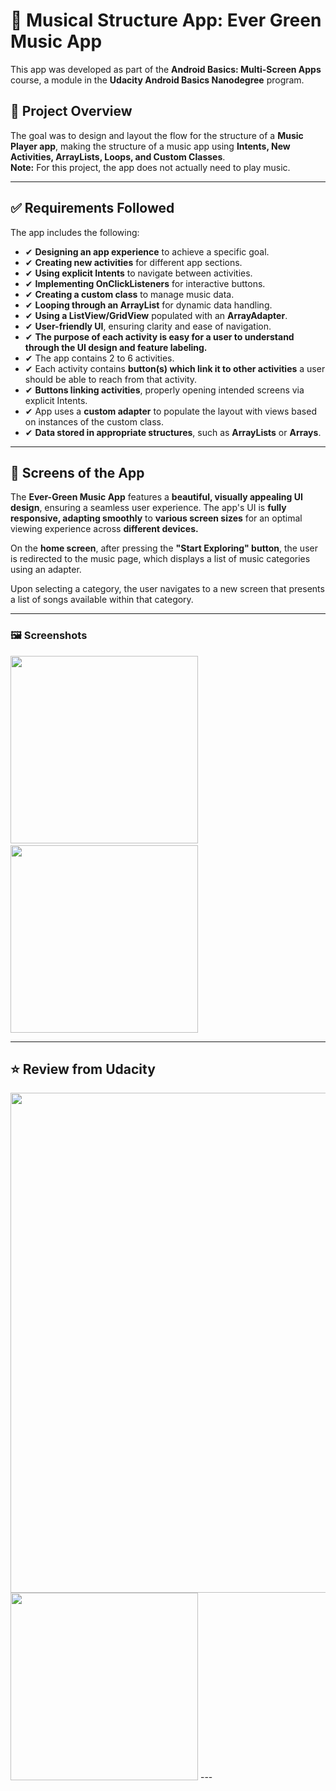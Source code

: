 # 🎵 Musical Structure App: Ever Green Music App  

This app was developed as part of the **Android Basics: Multi-Screen Apps** course, a module in the **Udacity Android Basics Nanodegree** program.

## 📌 Project Overview  

The goal was to design and layout the flow for the structure of a **Music Player app**, making the structure of a music app using **Intents, New Activities, ArrayLists, Loops, and Custom Classes**.  
**Note:** For this project, the app does not actually need to play music.  

---

## ✅ Requirements Followed  
The app includes the following:  
- ✔ **Designing an app experience** to achieve a specific goal.  
- ✔ **Creating new activities** for different app sections.  
- ✔ **Using explicit Intents** to navigate between activities.  
- ✔ **Implementing OnClickListeners** for interactive buttons.  
- ✔ **Creating a custom class** to manage music data.  
- ✔ **Looping through an ArrayList** for dynamic data handling.  
- ✔ **Using a ListView/GridView** populated with an **ArrayAdapter**.  
- ✔ **User-friendly UI**, ensuring clarity and ease of navigation.  
- ✔ **The purpose of each activity is easy for a user to understand through the UI design and feature labeling.**
- ✔ The app contains 2 to 6 activities. 
- ✔ Each activity contains **button(s) which link it to other activities** a user should be able to reach from that activity.
- ✔ **Buttons linking activities**, properly opening intended screens via explicit Intents.  
- ✔ App uses a **custom adapter** to populate the layout with views based on instances of the custom class.
- ✔ **Data stored in appropriate structures**, such as **ArrayLists** or **Arrays**.  

---

## 🎨 Screens of the App  

The **Ever-Green Music App** features a **beautiful, visually appealing UI design**, ensuring a seamless user experience. The app's UI is **fully responsive, adapting smoothly** to **various screen sizes** for an optimal viewing experience across **different devices.** 

On the **home screen**, after pressing the **"Start Exploring" button**, the user is redirected to the music page, which displays a list of music categories using an adapter.

Upon selecting a category, the user navigates to a new screen that presents a list of songs available within that category.

---

### 🖼️ Screenshots  
  <img src="screenshots/screen1.png" width="300"> &nbsp;&nbsp;&nbsp;&nbsp;&nbsp;&nbsp; <img src="screenshots/screen2.png" width="300">

---

## ⭐ Review from Udacity  
  <img src="screenshots/review.png" width="800">
   <img src="screenshots/review.png" width="300">
---
